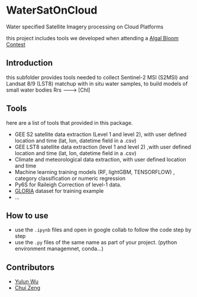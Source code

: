 # WaterSatOnCloud
Water specified Satellite Imagery processing on Cloud Platforms

this project includes tools we developed when attending a [Algal Bloom Contest]()

## Introduction
this subfolder provides tools needed to collect Sentinel-2 MSI (S2MSI) and Landsat 8/9 (LST8) matchup with in situ water samples, to build models of small water bodies Rrs ---> [Chl]

## Tools
here are a list of tools that provided in this package.

-	GEE S2 satellite data extraction (Level 1 and level 2), with user defined location and time (lat, lon, datetime field in a .csv)
-	GEE LST8 satellite data extraction (level 1 and level 2) ,with user defined location and time (lat, lon, datetime field in a .csv)
-	Climate and meteorological data extraction, with user defined location and time   
-	Machine learning training models (RF, lightGBM, TENSORFLOW) , category classification or numeric regression
-	Py6S for Raileigh Correction of level-1 data.
-	[GLORIA](https://www.nature.com/articles/s41597-023-01973-y) dataset for training example
-	 ...

## How to use

- use the `.ipynb` files and open in google collab to follow the code step by step
- use the `.py` files of the same name as part of your project. (python environment managemnet, conda...)

## Contributors
- [Yulun Wu ](Yulun.Wu@uottawa.ca)
- [Chui Zeng](chqzeng@gmail.com)

